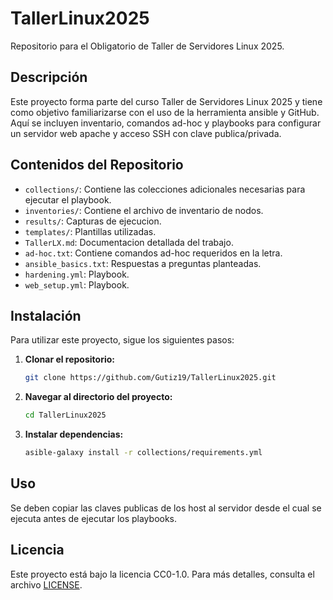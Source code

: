 # TallerLinux2025

Repositorio para el Obligatorio de Taller de Servidores Linux 2025.

## Descripción

Este proyecto forma parte del curso Taller de Servidores Linux 2025 y tiene como objetivo familiarizarse con el uso de la herramienta ansible y GitHub. Aquí se incluyen inventario, comandos ad-hoc y playbooks para configurar un servidor web apache y acceso SSH con clave publica/privada.

## Contenidos del Repositorio

- `collections/`: Contiene las colecciones adicionales necesarias para ejecutar el playbook.
- `inventories/`: Contiene el archivo de inventario de nodos.
- `results/`: Capturas de ejecucion.
- `templates/`: Plantillas utilizadas.
- `TallerLX.md`: Documentacion detallada del trabajo.
- `ad-hoc.txt`: Contiene comandos ad-hoc requeridos en la letra.
- `ansible_basics.txt`: Respuestas a preguntas planteadas.
- `hardening.yml`: Playbook.
- `web_setup.yml`: Playbook.

## Instalación

Para utilizar este proyecto, sigue los siguientes pasos:

1. **Clonar el repositorio:**

   ```bash
   git clone https://github.com/Gutiz19/TallerLinux2025.git
   ```

2. **Navegar al directorio del proyecto:**

   ```bash
   cd TallerLinux2025
   ```

3. **Instalar dependencias:**

   ```bash
   asible-galaxy install -r collections/requirements.yml
   ```
## Uso

Se deben copiar las claves publicas de los host al servidor desde el cual se ejecuta antes de ejecutar los playbooks.

## Licencia

Este proyecto está bajo la licencia CC0-1.0. Para más detalles, consulta el archivo [LICENSE](LICENSE).
